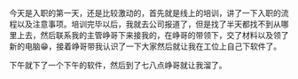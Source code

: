 今天是入职的第一天，还是比较激动的，首先就是线上的培训，讲了一下入职的流程以及注意事项。培训完毕以后，我就去公司报道了，但是找了半天都找不到从哪里上去，然后联系我的主管峥哥下来接我的，在峥哥的带领下，交了材料以及领了新的电脑😁，接着峥哥带我认识了一下大家然后就让我在工位上自己下软件了。

下午就下了一个下午的软件，然后到了七八点峥哥就让我溜了。